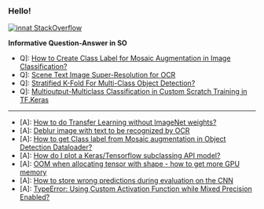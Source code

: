 ### Hello!


[![innat StackOverflow](https://github-readme-stackoverflow.vercel.app/?userID=9215780)](https://stackoverflow.com/users/9215780/m-innat?tab=profile) 

**Informative Question-Answer in SO**

 - Q]: [How to Create Class Label for Mosaic Augmentation in Image Classification?](https://stackoverflow.com/questions/65181294/how-to-create-class-label-for-mosaic-augmentation-in-image-classification)
 - Q]: [Scene Text Image Super-Resolution for OCR](https://stackoverflow.com/questions/64808986/scene-text-image-super-resolution-for-ocr)
 - Q]: [Stratified K-Fold For Multi-Class Object Detection?](https://stackoverflow.com/questions/64164932/stratified-k-fold-for-multi-class-object-detection)
 - Q]: [Multioutput-Multiclass Classification in Custom Scratch Training in TF.Keras](https://stackoverflow.com/questions/64155286/multioutput-multiclass-classification-in-custom-scratch-training-in-tf-keras)
 
 ---
 
 - [A]: [How to do Transfer Learning without ImageNet weights?](https://stackoverflow.com/questions/65136547/how-to-do-transfer-learning-without-imagenet-weights/65137708#65137708)
 - [A]: [Deblur image with text to be recognized by OCR](https://stackoverflow.com/questions/48674106/deblur-image-with-text-to-be-recognized-by-ocr/64843044#64843044)
 - [A]: [How to get Class label from Mosaic augmentation in Object Detection Dataloader?](https://stackoverflow.com/questions/64335735/how-to-get-class-label-from-mosaic-augmentation-in-object-detection-dataloader/64380170#64380170)
 - [A]: [How do I plot a Keras/Tensorflow subclassing API model?](https://stackoverflow.com/a/63898244/9215780)
 - [A]: [OOM when allocating tensor with shape - how to get more GPU memory](https://stackoverflow.com/questions/64519523/oom-when-allocating-tensor-with-shape-how-to-get-more-gpu-memory/64530516#64530516)
 - [A]: [How to store wrong predictions during evaluation on the CNN](https://stackoverflow.com/questions/65345897/how-to-store-wrong-predictions-during-evaluation-on-the-cnn/65346147#65346147)
 - [A]: [TypeError: Using Custom Activation Function while Mixed Precision Enabled?](https://stackoverflow.com/questions/65403976/typeerror-using-custom-activation-function-while-mixed-precision-enabled/65450510#65450510)
 
 
 






